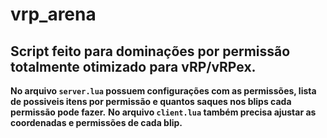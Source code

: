 # vrp_arena
## Script feito para dominações por permissão totalmente otimizado para vRP/vRPex.


**No arquivo `server.lua` possuem configurações com as permissões, lista de possiveis itens por permissão e quantos saques nos blips cada permissão pode fazer.**
**No arquivo `client.lua` também precisa ajustar as coordenadas e permissões de cada blip.**
